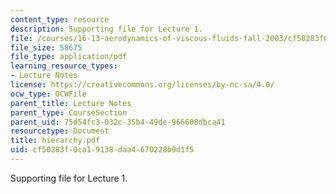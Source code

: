 ```yaml
---
content_type: resource
description: Supporting file for Lecture 1.
file: /courses/16-13-aerodynamics-of-viscous-fluids-fall-2003/cf50283f0ca19138daa4670228b9d1f5_hierarchy.pdf
file_size: 58675
file_type: application/pdf
learning_resource_types:
- Lecture Notes
license: https://creativecommons.org/licenses/by-nc-sa/4.0/
ocw_type: OCWFile
parent_title: Lecture Notes
parent_type: CourseSection
parent_uid: 75d54fc3-032c-35b4-49de-966608dbca41
resourcetype: Document
title: hierarchy.pdf
uid: cf50283f-0ca1-9138-daa4-670228b9d1f5
---
```

Supporting file for Lecture 1.